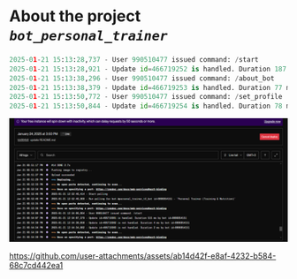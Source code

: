 # About the project ***`bot_personal_trainer`***


```python
2025-01-21 15:13:28,737 - User 990510477 issued command: /start
2025-01-21 15:13:28,921 - Update id=466719252 is handled. Duration 187 ms by bot id=8096854151
2025-01-21 15:13:38,296 - User 990510477 issued command: /about_bot
2025-01-21 15:13:38,379 - Update id=466719253 is handled. Duration 77 ms by bot id=8096854151
2025-01-21 15:13:50,772 - User 990510477 issued command: /set_profile
2025-01-21 15:13:50,844 - Update id=466719254 is handled. Duration 78 ms by bot id=8096854151
```

![img.png](assets/img.png)

https://github.com/user-attachments/assets/ab14d42f-e8af-4232-b584-68c7cd442ea1

